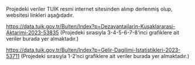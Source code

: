 Projedeki veriler TUİK resmi internet sitesinden alınıp derlenmiş olup, websitesi linkleri aşağıdadır.

https://data.tuik.gov.tr/Bulten/Index?p=Dezavantajlarin-Kusaklararasi-Aktarimi-2023-53835
(Projedeki sırasıyla 3-4-5-6-7-8’inci grafiklere ait veriler burada yer almaktadır.)

https://data.tuik.gov.tr/Bulten/Index?p=Gelir-Dagilimi-Istatistikleri-2023-53711
(Projedeki sırasıyla 1-2’nci grafiklere ait veriler burada yer almaktadır.)

